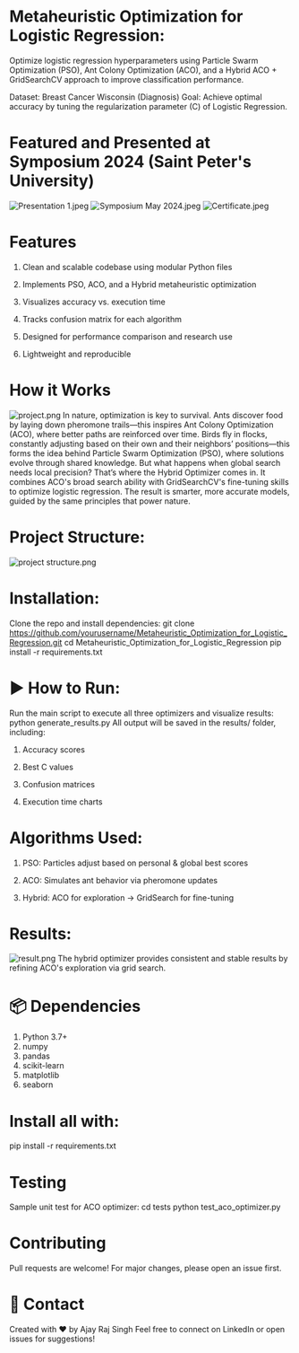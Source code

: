 # Metaheuristic Optimization for Logistic Regression:
Optimize logistic regression hyperparameters using Particle Swarm Optimization (PSO), Ant Colony Optimization (ACO), and a Hybrid ACO + GridSearchCV approach to improve classification performance.

Dataset: Breast Cancer Wisconsin (Diagnosis)
Goal: Achieve optimal accuracy by tuning the regularization parameter (C) of Logistic Regression.

# Featured and Presented at Symposium 2024 (Saint Peter's University)
![Presentation 1.jpeg](Presentation%2FPresentation%201.jpeg)
![Symposium May 2024.jpeg](Presentation%2FSymposium%20May%202024.jpeg)
![Certificate.jpeg](Presentation%2FCertificate.jpeg)

# Features
1. Clean and scalable codebase using modular Python files

2. Implements PSO, ACO, and a Hybrid metaheuristic optimization

3. Visualizes accuracy vs. execution time

4. Tracks confusion matrix for each algorithm

5. Designed for performance comparison and research use

6. Lightweight and reproducible
 
# How it Works
![project.png](project.png)
In nature, optimization is key to survival. Ants discover food by laying down pheromone trails—this inspires Ant Colony Optimization (ACO),
where better paths are reinforced over time. Birds fly in flocks,
constantly adjusting based on their own and their neighbors’ positions—this forms the idea behind Particle Swarm Optimization (PSO),
where solutions evolve through shared knowledge. 
But what happens when global search needs local precision? 
That’s where the Hybrid Optimizer comes in. 
It combines ACO's broad search ability with GridSearchCV's fine-tuning skills to optimize logistic regression.
The result is smarter, more accurate models, guided by the same principles that power nature.

# Project Structure:
![project structure.png](project%20structure.png)

# Installation:
Clone the repo and install dependencies:
git clone https://github.com/yourusername/Metaheuristic_Optimization_for_Logistic_Regression.git
cd Metaheuristic_Optimization_for_Logistic_Regression
pip install -r requirements.txt

# ▶️ How to Run:
Run the main script to execute all three optimizers and visualize results:
python generate_results.py
All output will be saved in the results/ folder, including:
1. Accuracy scores

2. Best C values

3. Confusion matrices

4. Execution time charts

# Algorithms Used:
1. PSO: Particles adjust based on personal & global best scores

2. ACO: Simulates ant behavior via pheromone updates

3. Hybrid: ACO for exploration → GridSearch for fine-tuning

# Results:
![result.png](results%2Fresult%2Fimages%2Fresult.png)
The hybrid optimizer provides consistent and stable results by refining ACO's exploration via grid search.

# 📦 Dependencies
1. Python 3.7+
2. numpy
3. pandas
4. scikit-learn
5. matplotlib
6. seaborn

# Install all with:
pip install -r requirements.txt

# Testing
Sample unit test for ACO optimizer:
cd tests
python test_aco_optimizer.py

# Contributing
Pull requests are welcome! For major changes, please open an issue first.

# 📧 Contact
Created with ❤️ by Ajay Raj Singh
Feel free to connect on LinkedIn or open issues for suggestions!